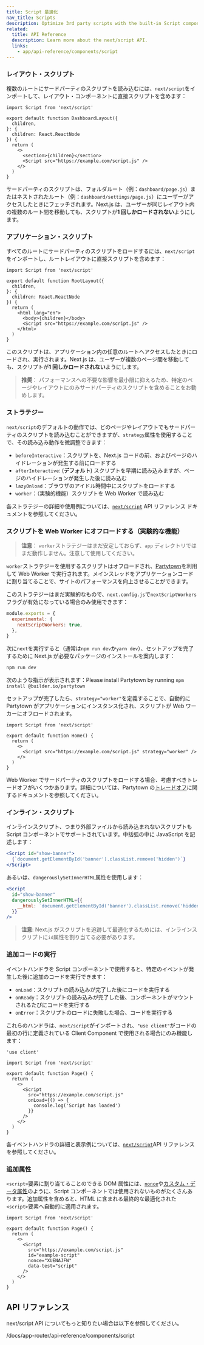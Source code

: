 ```yaml
---
title: Script 最適化
nav_title: Scripts
description: Optimize 3rd party scripts with the built-in Script component.
related:
  title: API Reference
  description: Learn more about the next/script API.
  links:
    - app/api-reference/components/script
---
```


### レイアウト・スクリプト

複数のルートにサードパーティのスクリプトを読み込むには、`next/script`をインポートして、レイアウト・コンポーネントに直接スクリプトを含めます：

```tsx title="app/dashboard/layout.tsx"
import Script from 'next/script'

export default function DashboardLayout({
  children,
}: {
  children: React.ReactNode
}) {
  return (
    <>
      <section>{children}</section>
      <Script src="https://example.com/script.js" />
    </>
  )
}
```

<!-- textlint-disable -->

サードパーティのスクリプトは、フォルダルート（例：`dashboard/page.js`）またはネストされたルート（例：`dashboard/settings/page.js`）にユーザーがアクセスしたときにフェッチされます。Next.js は、ユーザーが同じレイアウト内の複数のルート間を移動しても、スクリプトが**1 回しかロードされない**ようにします。

<!-- textlint-enable -->

### アプリケーション・スクリプト

すべてのルートにサードパーティのスクリプトをロードするには、`next/script`をインポートし、ルートレイアウトに直接スクリプトを含めます：

```tsx title="app/layout.tsx"
import Script from 'next/script'

export default function RootLayout({
  children,
}: {
  children: React.ReactNode
}) {
  return (
    <html lang="en">
      <body>{children}</body>
      <Script src="https://example.com/script.js" />
    </html>
  )
}
```

このスクリプトは、アプリケーション内の任意のルートへアクセスしたときにロードされ、実行されます。Next.js は、ユーザーが複数のページ間を移動しても、スクリプトが**1 回しかロードされない**ようにします。

> **推奨**： パフォーマンスへの不要な影響を最小限に抑えるため、特定のページやレイアウトにのみサードパーティのスクリプトを含めることをお勧めします。

### ストラテジー

`next/script`のデフォルトの動作では、どのページやレイアウトでもサードパーティのスクリプトを読み込むことができますが、`strategy`属性を使用することで、その読み込み動作を微調整できます：

- `beforeInteractive`：スクリプトを、Next.js コードの前、およびページのハイドレーションが発生する前にロードする
- `afterInteractive`: (**デフォルト**) スクリプトを早期に読み込みますが、ページのハイドレーションが発生した後に読み込む
- `lazyOnload`：ブラウザのアイドル時間中にスクリプトをロードする
- `worker`：（実験的機能）スクリプトを Web Worker で読み込む

<!-- TODO: Fix link -->

各ストラテジーの詳細や使用例については、[`next/script`](/docs/app-router/api-reference/components/script#strategy) API リファレンス ドキュメントを参照してください。

### スクリプトを Web Worker にオフロードする（実験的な機能）

> **注意**： `worker`ストラテジーはまだ安定しておらず、`app` ディレクトリではまだ動作しません。注意して使用してください。

`worker`ストラテジーを使用するスクリプトはオフロードされ、[Partytown](https://partytown.builder.io/)を利用して Web Worker で実行されます。メインスレッドをアプリケーションコードに割り当てることで、サイトのパフォーマンスを向上させることができます。

このストラテジーはまだ実験的なもので、`next.config.js`で`nextScriptWorkers`フラグが有効になっている場合のみ使用できます：

```js title="next.confit.js"
module.exports = {
  experimental: {
    nextScriptWorkers: true,
  },
}
```

次に`next`を実行すると（通常は`npm run dev`か`yarn dev`）、セットアップを完了するために Next.js が必要なパッケージのインストールを案内します：

```bash title="Terminal"
npm run dev
```

次のような指示が表示されます：Please install Partytown by running `npm install @builder.io/partytown`

セットアップが完了したら、`strategy="worker"`を定義することで、自動的に Partytown がアプリケーションにインスタンス化され、スクリプトが Web ワーカーにオフロードされます。

```tsx title="pages/home/tsx"
import Script from 'next/script'

export default function Home() {
  return (
    <>
      <Script src="https://example.com/script.js" strategy="worker" />
    </>
  )
}
```

Web Worker でサードパーティのスクリプトをロードする場合、考慮すべきトレードオフがいくつかあります。詳細については、Partytown の[トレードオフ](https://partytown.builder.io/trade-offs)に関するドキュメントを参照してください。

### インライン・スクリプト

インラインスクリプト、つまり外部ファイルから読み込まれないスクリプトも Script コンポーネントでサポートされています。中括弧の中に JavaScript を記述します：

```jsx
<Script id="show-banner">
  {`document.getElementById('banner').classList.remove('hidden')`}
</Script>
```

あるいは、`dangerouslySetInnerHTML`属性を使用します：

```jsx
<Script
  id="show-banner"
  dangerouslySetInnerHTML={{
    __html: `document.getElementById('banner').classList.remove('hidden')`,
  }}
/>
```

> **注意**: Next.js がスクリプトを追跡して最適化するためには、インラインスクリプトに`id`属性を割り当てる必要があります。

### 追加コードの実行

イベントハンドラを Script コンポーネントで使用すると、特定のイベントが発生した後に追加のコードを実行できます：

- `onLoad`：スクリプトの読み込みが完了した後にコードを実行する
- `onReady`：スクリプトの読み込みが完了した後、コンポーネントがマウントされるたびにコードを実行する
- `onError`：スクリプトのロードに失敗した場合、コードを実行する

これらのハンドラは、`next/script`がインポートされ、`"use client"`がコードの最初の行に定義されている Client Component で使用される場合にのみ機能します：

```tsx title="app/page.tsx"
'use client'

import Script from 'next/script'

export default function Page() {
  return (
    <>
      <Script
        src="https://example.com/script.js"
        onLoad={() => {
          console.log('Script has loaded')
        }}
      />
    </>
  )
}
```

<!-- TODO: Fix link -->

各イベントハンドラの詳細と表示例については、[`next/script`](/docs/app-router/api-reference/components/script#onload)API リファレンスを参照してください。

### 追加属性

`<script>`要素に割り当てることのできる DOM 属性には、[`nonce`](https://developer.mozilla.org/en-US/docs/Web/HTML/Global_attributes/nonce)や[カスタム・データ属性](https://developer.mozilla.org/en-US/docs/Web/HTML/Global_attributes/data-*)のように、Script コンポーネントでは使用されないものがたくさんあります。追加属性を含めると、HTML に含まれる最終的な最適化された`<script>`要素へ自動的に適用されます。

```tsx title="app/page.tsx"
import Script from 'next/script'

export default function Page() {
  return (
    <>
      <Script
        src="https://example.com/script.js"
        id="example-script"
        nonce="XUENAJFW"
        data-test="script"
      />
    </>
  )
}
```

## API リファレンス

next/script API についてもっと知りたい場合は以下を参照してください。

<!-- TODO: Fix link -->

/docs/app-router/api-reference/components/script
